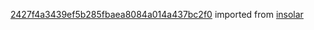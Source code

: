 [2427f4a3439ef5b285fbaea8084a014a437bc2f0](https://github.com/insolar/insolar/commit/2427f4a3439ef5b285fbaea8084a014a437bc2f0) imported from [insolar](https://github.com/insolar/insolar)
